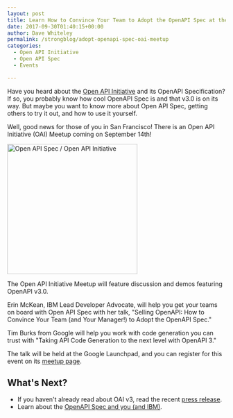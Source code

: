 ```yaml
---
layout: post
title: Learn How to Convince Your Team to Adopt the OpenAPI Spec at the Open API Initiative (OAI) Meetup
date: 2017-09-30T01:40:15+00:00
author: Dave Whiteley
permalink: /strongblog/adopt-openapi-spec-oai-meetup
categories:
  - Open API Initiative
  - Open API Spec
  - Events

---
```


Have you heard about the [Open API Initiative](https://www.openapis.org/) and its OpenAPI Specification? If so, you probably know how cool OpenAPI Spec is and that v3.0 is on its way. But maybe you want to know more about Open API Spec, getting others to try it out, and how to use it yourself.

Well, good news for those of you in San Francisco! There is an Open API Initiative (OAI) Meetup coming on September 14th!

<!--more-->
<img src="https://strongloop.com/blog-assets/2017/08/OpenAPISpecLogo.png" alt="Open API Spec / Open API Initiative" style="width: 300px"/>

The Open API Initiative Meetup will feature discussion and demos featuring OpenAPI v3.0.

Erin McKean, IBM Lead Developer Advocate, will help you get your teams on board with Open API Spec with her talk, "Selling OpenAPI: How to Convince Your Team (and Your Manager!) to Adopt the OpenAPI Spec."

Tim Burks from Google will help you work with code generation you can trust with "Taking API Code Generation to the next level with OpenAPI 3." 

The talk will be held at the Google Launchpad, and you can register for this event on its [meetup page](https://www.meetup.com/The-Open-API-Initiative-OAI-Meetup/events/242625994/).

## What's Next?

- If you haven't already read about OAI v3, read the recent [press release](https://www.openapis.org/blog/2017/07/26/the-oai-announces-the-openapi-specification-3-0-0). 
- Learn about the [OpenAPI Spec and you (and IBM)](https://strongloop.com/strongblog/the-openapi-spec-and-you-and-ibm).
